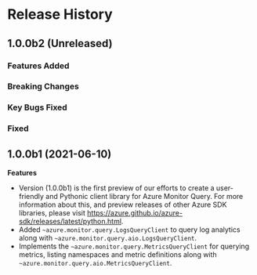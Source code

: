 # Release History

## 1.0.0b2 (Unreleased)

### Features Added

### Breaking Changes

### Key Bugs Fixed

### Fixed


## 1.0.0b1 (2021-06-10)

  **Features**
  - Version (1.0.0b1) is the first preview of our efforts to create a user-friendly and Pythonic client library for Azure Monitor Query.
  For more information about this, and preview releases of other Azure SDK libraries, please visit https://azure.github.io/azure-sdk/releases/latest/python.html.
  - Added `~azure.monitor.query.LogsQueryClient` to query log analytics along with `~azure.monitor.query.aio.LogsQueryClient`.
  - Implements the `~azure.monitor.query.MetricsQueryClient` for querying metrics, listing namespaces and metric definitions along with `~azure.monitor.query.aio.MetricsQueryClient`.
